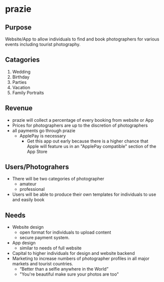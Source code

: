 # prazie #

## Purpose ##
Website/App to allow individuals to find and book photographers for various events including tourist photography.

## Catagories ##

1. Wedding
2. Birthday
3. Parties
4. Vacation
5. Family Portraits

## Revenue ##
- prazie will collect a percentage of every booking from website or App
- Prices for photographers are up to the discretion of photographers
- all payments go through prazie
    + ApplePay is necessary
        * Get this app out early because there is a higher chance that Apple will feature us in an "ApplePay compatible" section of the App Store

## Users/Photograhers ##
- There will be two categories of photographer
    + amateur
    + professional
- Users will be able to produce their own templates for individuals to use and easily book

## Needs ##
- Website design
    + open format for individuals to upload content
    + secure payment system.
- App design
    + similar to needs of full website
- Capital to higher individuals for design and website backend
- Marketing to increase numbers of  photographer profiles in all major markets and tourist countries.
    + “Better than a selfie anywhere in the World”
    + "You're beautiful make sure your photos are too"
